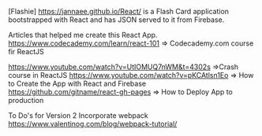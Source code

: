 
[Flashie]
https://jannaee.github.io/React/
 is a Flash Card application bootstrapped with React and has JSON served to it from Firebase. 

Articles that helped me create this React App.
https://www.codecademy.com/learn/react-101 => Codecademy.com course fir ReactJS

https://www.youtube.com/watch?v=UtIOMUQ7nWM&t=4302s =>Crash course in ReactJS
https://www.youtube.com/watch?v=pKCAtlsn1Eo => How to Create the App with React and Firebase
https://github.com/gitname/react-gh-pages => How to Deploy App to production

To Do's for Version 2
Incorporate webpack
https://www.valentinog.com/blog/webpack-tutorial/